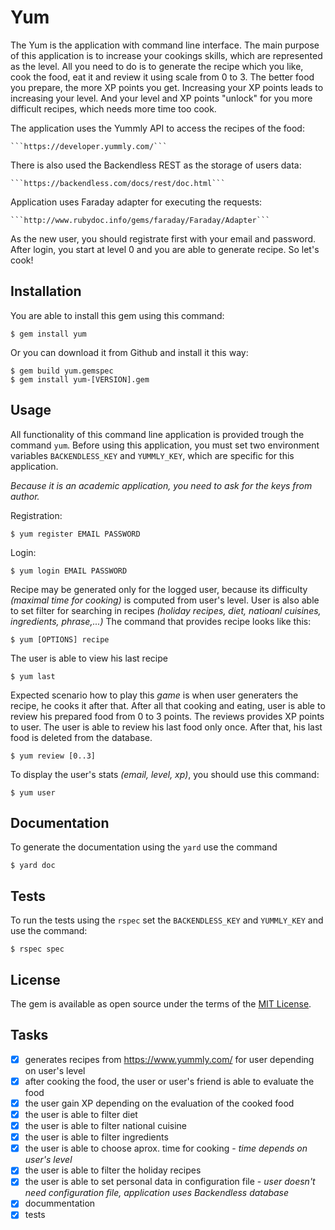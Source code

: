 # Yum

The Yum is the application with command line interface. The main purpose of this application is to increase your cookings
skills, which are represented as the level. All you need to do is to generate the recipe which you like, cook the food, eat it
and review it using scale from 0 to 3. The better food you prepare, the more XP points you get. Increasing your XP points leads
to increasing your level. And your level and XP points "unlock" for you more difficult recipes, which needs more time too cook.

The application uses the Yummly API to access the recipes of the food:

    ```https://developer.yummly.com/```
    
There is also used the Backendless REST as the storage of users data:

    ```https://backendless.com/docs/rest/doc.html```
    
Application uses Faraday adapter for executing the requests:

    ```http://www.rubydoc.info/gems/faraday/Faraday/Adapter```

As the new user, you should registrate first with your email and password. After login, you start at level 0 and you
are able to generate recipe. So let's cook!

## Installation

You are able to install this gem using this command:

    $ gem install yum

Or you can download it from Github and install it this way:

    $ gem build yum.gemspec
    $ gem install yum-[VERSION].gem
    
## Usage

All functionality of this command line application is provided trough the command ```yum```. Before using this
application, you must set two environment variables ```BACKENDLESS_KEY``` and ```YUMMLY_KEY```, which
are specific for this application.

_Because it is an academic application, you need to ask for the keys from author._

Registration:

    $ yum register EMAIL PASSWORD
    
Login:

    $ yum login EMAIL PASSWORD
    
Recipe may be generated only for the logged user, because its difficulty _(maximal time for cooking)_ is computed from user's level.
User is also able to set filter for searching in recipes _(holiday recipes, diet, natioanl cuisines, ingredients, phrase,...)_ 
The command that provides recipe looks like this:

    $ yum [OPTIONS] recipe
    
The user is able to view his last recipe

    $ yum last
    
Expected scenario how to play this _game_ is when user generaters the recipe, he cooks it after that. After all that
cooking and eating, user is able to review his prepared food from 0 to 3 points. The reviews provides XP points to user.
The user is able to review his last food only once. After that, his last food is deleted from the database.

    $ yum review [0..3]

To display the user's stats _(email, level, xp)_, you should use this command:

    $ yum user
    
## Documentation

To generate the documentation using the ```yard``` use the command

    $ yard doc
    
## Tests

To run the tests using the ```rspec``` set the ```BACKENDLESS_KEY``` and ```YUMMLY_KEY``` and use the command:

    $ rspec spec 
    
## License

The gem is available as open source under the terms of the [MIT License](http://opensource.org/licenses/MIT).

## Tasks

- [x] generates recipes from https://www.yummly.com/ for user depending on user's level
- [x] after cooking the food, the user or user's friend is able to evaluate the food
- [x] the user gain XP depending on the evaluation of the cooked food
- [x] the user is able to filter diet
- [x] the user is able to filter national cuisine
- [x] the user is able to filter ingredients
- [x] the user is able to choose aprox. time for cooking - _time depends on user's level_
- [x] the user is able to filter the holiday recipes
- [x] the user is able to set personal data in configuration file - _user doesn't need configuration file, application uses Backendless database_
- [x] docummentation
- [x] tests